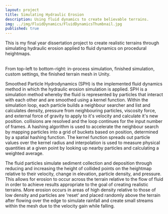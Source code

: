 ```yaml
---
layout: project
title: Simulating Hydraulic Erosion
description: Using fluid dynamics to create believable terrains.
img: ../img/FluidDynamics/FluidDynamicsThumbnail.jpg
published: true
---
```


This is my final year dissertation project to create realistic terrains through simulating hydraulic erosion applied to fluid dynamics on procedural heightmaps.

<div class="img_row">
	<img class="col four" src="{{ site.baseurl }}/img/FluidDynamics/1_simulationRunning.jpg" alt="" title="example image"/>
	<img class="col four" src="{{ site.baseurl }}/img/FluidDynamics/2_simulationFinished.jpg" alt="" title="example image"/>
	<img class="col four" src="{{ site.baseurl }}/img/FluidDynamics/3_settings.jpg" alt="" title="example image"/>
	<img class="col four" src="{{ site.baseurl }}/img/FluidDynamics/4_finishedMesh.jpg" alt="" title="example image"/>
</div>
<div class="col three caption">	
	From top-left to bottom-right: in-process simulation, finished simulation, custom settings, the finished terrain mesh in Unity.
</div>

Smoothed Particle Hydrodynamics (SPH) is the implemented fluid dynamics method in which the hydraulic erosion simulation is applied. SPH is a simulation method whereby the fluid is represented by particles that interact with each other and are smoothed using a kernel function. Within the simulation loop, each particle builds a neighbour searcher and list and calculates density, pressure from neighbouring particles, viscosity force, and external force of gravity to apply to it's velocity and calculate it's new position. collisions are resolved and the loop continues for the input number of frames. A hashing algorithm is used to accelerate the neighbour search by mapping particles into a grid of buckets based on position, determined by a spatial hashing function. The kernel function spreads out particle values over the kernel radius and interpolation is used to measure physical quantities at a given point by looking up nearby particles and calculating a weighted average.

The fluid particles simulate sediment collection and deposition through reducing and increasing the height of collided points on the heightmap relative to their velocity, change in elevation, particle density, and pressure. This allows for erosion to occur across the terrain relative to the flow of fluid in order to achieve results appropriate to the goal of creating realistic terrains. More erosion occurs in areas of high density relative to those of low density and particles are 'reset' and placed randomly above the terrain after flowing over the edge to simulate rainfall and create small streams within the mesh due to the velocity gain while falling.

